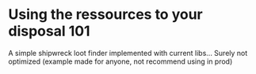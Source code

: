 # Using the ressources to your disposal 101

A simple shipwreck loot finder implemented with current libs...
Surely not optimized
(example made for anyone, not recommend using in prod)